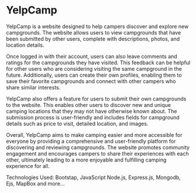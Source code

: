 # YelpCamp
YelpCamp is a website designed to help campers discover and explore new campgrounds.
The website allows users to view campgrounds that have been submitted by other users, complete with descriptions, photos, and location details.

Once logged in with their account, users can also leave comments and ratings for the campgrounds they have visited.
This feedback can be helpful for other users who are considering visiting the same campground in the future.
Additionally, users can create their own profiles, enabling them to save their favorite campgrounds and connect with other campers who share similar interests.

YelpCamp also offers a feature for users to submit their own campgrounds to the website. This enables other users to discover new and unique camping locations that they may not have otherwise known about.
The submission process is user-friendly and includes fields for campground details such as price to visit, detailed location, and images.

Overall, YelpCamp aims to make camping easier and more accessible for everyone by providing a comprehensive and user-friendly platform for discovering and reviewing campgrounds. 
The website promotes community engagement and encourages campers to share their experiences with each other, ultimately leading to a more enjoyable and fulfilling camping experience for all.


Technologies Used:
Bootstap, JavaScript
Node.js, Express.js, Mongodb, Ejs, MapBox and more...


